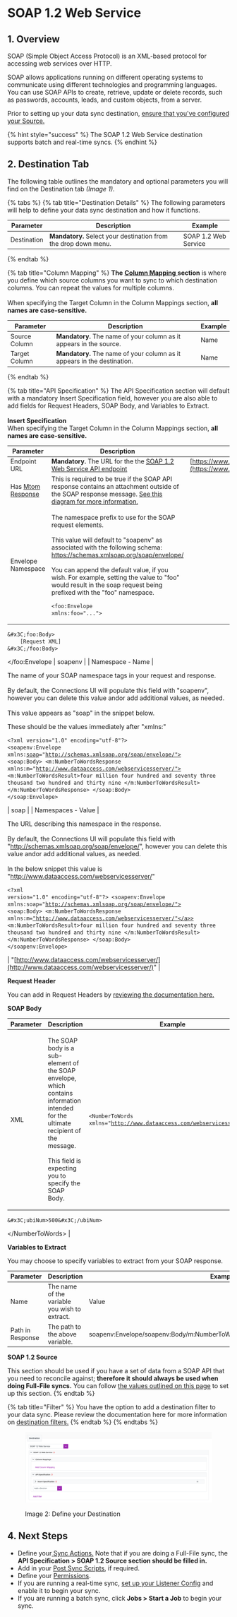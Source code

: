 # SOAP 1.2 Web Service

## 1. Overview

SOAP (Simple Object Access Protocol) is an XML-based protocol for accessing web services over HTTP.

SOAP allows applications running on different operating systems to communicate using different technologies and programming languages. You can use SOAP APIs to create, retrieve, update or delete records, such as passwords, accounts, leads, and custom objects, from a server.

Prior to setting up your data sync destination, [ensure that you've configured your Source.](../supported-data-sync-sources/)

{% hint style="success" %}
The SOAP 1.2 Web Service destination supports batch and real-time syncs.
{% endhint %}

## 2. Destination Tab

The following table outlines the mandatory and optional parameters you will find on the Destination tab _(Image 1)._

{% tabs %}
{% tab title="Destination Details" %}
The following parameters will help to define your data sync destination and how it functions.

<table><thead><tr><th>Parameter</th><th width="289.66666666666663">Description</th><th>Example</th></tr></thead><tbody><tr><td>Destination</td><td><strong>Mandatory.</strong> Select your destination from the drop down menu.</td><td>SOAP 1.2 Web Service</td></tr></tbody></table>
{% endtab %}

{% tab title="Column Mapping" %}
**The** [**Column Mapping** ](../building-data-syncs/columns-and-mappings/#3.-column-mappings)**section** is where you define which source columns you want to sync to which destination columns. You can repeat the values for multiple columns.\
\
When specifying the Target Column in the Column Mappings section, **all names are case-sensitive.**

| Parameter     | Description                                                              | Example |
| ------------- | ------------------------------------------------------------------------ | ------- |
| Source Column | **Mandatory.** The name of your column as it appears in the source.      | Name    |
| Target Column | **Mandatory.** The name of your column as it appears in the destination. | Name    |
{% endtab %}

{% tab title="API Specification" %}
The API Specification section will default with a mandatory Insert Specification field, however you are also able to add fields for Request Headers, SOAP Body, and Variables to Extract.\
\
**Insert Specification**\
When specifying the Target Column in the Column Mappings section, **all names are case-sensitive.**

| Parameter                                                                                              | Description                                                                                                                                                                                                                                                                                                                                                                                                                                                                                                                                                                                                                                                                                                                                                                                                                                                                                                                                                                                                                  | Example                                                                                                                                |
| ------------------------------------------------------------------------------------------------------ | ---------------------------------------------------------------------------------------------------------------------------------------------------------------------------------------------------------------------------------------------------------------------------------------------------------------------------------------------------------------------------------------------------------------------------------------------------------------------------------------------------------------------------------------------------------------------------------------------------------------------------------------------------------------------------------------------------------------------------------------------------------------------------------------------------------------------------------------------------------------------------------------------------------------------------------------------------------------------------------------------------------------------------- | -------------------------------------------------------------------------------------------------------------------------------------- |
| Endpoint URL                                                                                           | **Mandatory.** The URL for the the [SOAP 1.2 Web Service API endpoint](https://www.ibm.com/docs/en/wsr-and-r/8.5.6?topic=mswsd-retrieving-addresses-from-soap-11-soap-12-endpoints)                                                                                                                                                                                                                                                                                                                                                                                                                                                                                                                                                                                                                                                                                                                                                                                                                                          | [https://www.dataaccess.com/webservicesserver/NumberConversion.wso](https://www.dataaccess.com/webservicesserver/NumberConversion.wso) |
| Has [Mtom Response](https://www.ibm.com/docs/en/integration-bus/10.0?topic=services-what-is-soap-mtom) | This is required to be true if the SOAP API response contains an attachment outside of the SOAP response message. [See this diagram for more information.](https://images.app.goo.gl/E82L6mYrJxCxXwhKA)                                                                                                                                                                                                                                                                                                                                                                                                                                                                                                                                                                                                                                                                                                                                                                                                                      |                                                                                                                                        |
| Envelope Namespace                                                                                     | <p>The namespace prefix to use for the SOAP request elements.<br><br>This value will default to "soapenv" as associated with the following schema: <a href="https://schemas.xmlsoap.org/soap/envelope/">https://schemas.xmlsoap.org/soap/envelope/</a><br><br>You can append the default value, if you wish. For example, setting the value to "foo" would result in the soap request being prefixed with the "foo" namespace. </p><p></p><pre><code>&#x3C;foo:Envelope xmlns:foo="...">
	&#x3C;foo:Body>
		[Request XML]
	&#x3C;/foo:Body>
&#x3C;/foo:Envelope
</code></pre>                                                                                                                                                                                                                                                                                                                                                                                                                                                | soapenv                                                                                                                                |
| Namespace - Name                                                                                       | <p></p><p>The name of your SOAP namespace tags in your request and response. <br><br>By default, the Connections UI will populate this field with "soapenv", however you can delete this value andor add additional values, as needed.<br><br>This value appears as "soap" in the snippet below.</p><p></p><p>These should be the values immediately after "xmlns:"<br></p><pre><code>&#x3C;?xml version="1.0" encoding="utf-8"?>
&#x3C;soapenv:Envelope
	xmlns:<a data-footnote-ref href="#user-content-fn-1">soap</a>="http://schemas.xmlsoap.org/soap/envelope/">
	&#x3C;soap:Body>
		&#x3C;m:NumberToWordsResponse
			xmlns:m="http://www.dataaccess.com/webservicesserver/">
			&#x3C;m:NumberToWordsResult>four million four hundred and seventy three thousand two hundred and thirty nine &#x3C;/m:NumberToWordsResult>
		&#x3C;/m:NumberToWordsResponse>
	&#x3C;/soap:Body>
&#x3C;/soap:Envelope>
</code></pre>                                                                                                     | soap                                                                                                                                   |
| Namespaces - Value                                                                                     | <p></p><p>The URL describing this namespace in the response. <br><br>By default, the Connections UI will populate this field with "<a href="http://schemas.xmlsoap.org/soap/envelope/">http://schemas.xmlsoap.org/soap/envelope/</a>", however you can delete this value andor add additional values, as needed.<br><br>In the below snippet this value is "<a href="http://www.dataaccess.com/webservicesserver/">http://www.dataaccess.com/webservicesserver/</a>"<br></p><pre><code>&#x3C;?xml version="1.0" encoding="utf-8"?>
&#x3C;soapenv:Envelope
	xmlns:soap="http://schemas.xmlsoap.org/soap/envelope/">
	&#x3C;soap:Body>
		&#x3C;m:NumberToWordsResponse
			xmlns:m=<a data-footnote-ref href="#user-content-fn-2">"http://www.dataaccess.com/webservicesserver/"</a>>
			&#x3C;m:NumberToWordsResult>four million four hundred and seventy three thousand two hundred and thirty nine &#x3C;/m:NumberToWordsResult>
		&#x3C;/m:NumberToWordsResponse>
	&#x3C;/soap:Body>
&#x3C;/soapenv:Envelope>
</code></pre> | "[http://www.dataaccess.com/webservicesserver/](http://www.dataaccess.com/webservicesserver/)"                                         |

**Request Header**

You can add in Request Headers by [reviewing the documentation here.](../building-data-syncs/advanced-settings/request-headers.md)

**SOAP Body**

| Parameter | Description                                                                                                                                                                                             | Example                                                                                                                                                     |
| --------- | ------------------------------------------------------------------------------------------------------------------------------------------------------------------------------------------------------- | ----------------------------------------------------------------------------------------------------------------------------------------------------------- |
| XML       | <p>The SOAP body is a sub-element of the SOAP envelope, which contains information intended for the ultimate recipient of the message.<br><br>This field is expecting you to specify the SOAP Body.</p> | <pre><code>&#x3C;NumberToWords xmlns="http://www.dataaccess.com/webservicesserver/">
    &#x3C;ubiNum>500&#x3C;/ubiNum>
&#x3C;/NumberToWords>
</code></pre> |

**Variables to Extract**

You may choose to specify variables to extract from your SOAP response.

| Parameter        | Description                                   | Example                                                                         |
| ---------------- | --------------------------------------------- | ------------------------------------------------------------------------------- |
| Name             | The name of the variable you wish to extract. | Value                                                                           |
| Path in Response | The path to the above variable.               | soapenv:Envelope/soapenv:Body/m:NumberToWordsResponse/m:NumberToWordsResult\[1] |

**SOAP 1.2 Source**

This section should be used if you have a set of data from a SOAP API that you need to reconcile against; **therefore it should always be used when doing Full-File syncs.** You can follow [the values outlined on this page](../supported-data-sync-sources/soap-1.2-web-service.md) to set up this section.
{% endtab %}

{% tab title="Filter" %}
You have the option to add a destination filter to your data sync. Please review the documentation here for more information on [destination filters.](../building-data-syncs/advanced-settings/filters.md#target-filters)
{% endtab %}
{% endtabs %}

<figure><img src="../../.gitbook/assets/image (755).png" alt=""><figcaption><p>Image 2: Define your Destination</p></figcaption></figure>

## 4. Next Steps

* Define your[ ](../building-data-syncs/sync-actions.md)[Sync Actions.](../building-data-syncs/sync-actions.md) Note that if you are doing a Full-File sync, the **API Specification > SOAP 1.2 Source section should be filled in.**
* Add in your [Post Sync Scripts](../building-data-syncs/advanced-settings/post-sync-scripts.md), if required.
* Define your [Permissions](../building-data-syncs/#2.-create-a-data-sync-configuration).
* If you are running a real-time sync, [set up your Listener Config](../supported-real-time-sync-stream-sources/) and enable it to begin your sync.
* If you are running a batch sync, click **Jobs > Start a Job** to begin your sync.

[^1]: Namespace tag

[^2]: Namespace Value
